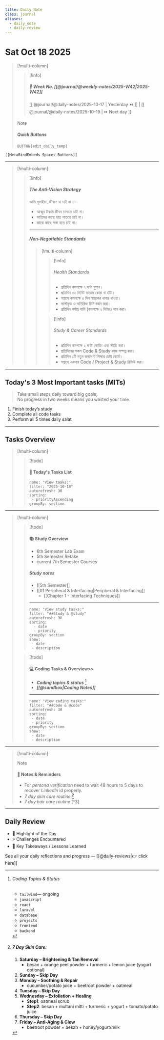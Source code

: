 ```yaml
---
title: Daily Note
class: journal
aliases:
  - daily_note
  - daily-review  
---
```


# Sat Oct 18 2025

> [!multi-column]
> 
>> [!info] 
>> ##### 📅 Week No. [[@journal/@weekly-notes/2025-W42|2025-W42]]  
>> [[ @journal/@daily-notes/2025-10-17 | Yesterday ⏪ ]] | [[ @journal/@daily-notes/2025-10-19 | ⏩ Next day ]]
>
>> [!note]
>> ##### Quick Buttons
>> `BUTTON[edit_daily_temp]`

```meta-bind-embed
[[MetaBindEmbeds Spaces Buttons]]
```

---

> [!multi-column]
> 
>> [!info]
>> ##### The Anti-Vision Strategy
>> আমি সুমাইয়া, জীবনে যা চাই না —
>> - আব্বুর টাকায় জীবন চালাতে চাই না।
>> - ভাইদের কাছে হাত পাততে চাই না।
>> - কারো কাছে সস্তা হতে চাই না।
>> ---
>>
>> ##### Non-Negotiable Standards
>> 
>>> [!multi-column]  
>>> 
>>>> [!info]
>>>> ###### Health Standards
>>>> - প্রতিদিন কমপক্ষে ৭ ঘণ্টা ঘুমান।    
>>>> - প্রতিদিন ৩০ মিনিট ব্যায়াম কোরা বা হাঁটা।    
>>>> - সপ্তাহে কমপক্ষে ৫ দিন স্বাস্থ্যকর খাবার খাওয়া।
>>>> - ফাস্টফুড ও অতিরিক্ত চিনি বর্জন করা।    
>>>> - প্রতিদিন পর্যাপ্ত পানি (কমপক্ষে ২ লিটার) পান করা।
>>>
>>>> [!info]
>>>> ###### Study & Career Standards
>>>> - প্রতিদিন কমপক্ষে ২ ঘণ্টা কোডিং এবং স্টাডি করা।
>>>> - প্রতিদিনের সকল Code & Study কাজ সম্পন্ন করা।
>>>> - প্রতিদিন ১টি নতুন কনসেপ্ট শিক্ষার চেষ্টা কোর্মা।   
>>>> - সপ্তাহে একবার Code / Project & Study রিভিউ করা।

---

## Today's 3 Most Important tasks (MITs)

> Take small steps daily toward big goals;   
> No progress in two weeks means you wasted your time.

1. Finish today’s study    
2. Complete all code tasks    
3. Perform all 5 times daily salat

---

## Tasks Overview

> [!multi-column]
> 
>> [!todo]
>> #### 🧾 Today's Tasks List
>> ```todoist
>> name: "View tasks:"
>> filter: "2025-10-18"
>> autorefresh: 30
>> sorting:
>>  - priorityAscending
>> groupBy: section
>> ```

---

> [!multi-column]
>
>> [!todo]
>> #### 📚 Study Overview
>> - 6th Semester Lab Exam
>> - 5th  Semester Retake
>> - current 7th Semester Courses
>> ##### Study notes 
>> - [[5th Semester]]
>> 	- [[01 Peripheral & Interfacing|Peripheral & Interfacing]]
>> 		- [[Chapter 1 - Interfacing Techniques]]
>> ---
>> ```todoist
>> name: "View study tasks:"
>> filter: "##Study & @study"
>> autorefresh: 30
>> sorting:
>>   - date
>>   - priority
>> groupBy: section
>> show: 
>>  - date
>>  - description
>> ```
>
>> [!todo]
>> #### 💻 Coding Tasks & Overview>> 
>> - **_Coding topics & status_** [^1]   
>> - **_[[@sandbox|Coding Notes]]_**
>> ---
>> ```todoist
>> name: "View coding tasks:"
>> filter: "##Code & @code"
>> autorefresh: 30
>> sorting:
>>  - date
>>  - priority
>> groupBy: section
>> show: 
>>  - date
>>  - description
>> ```

---

> [!multi-column]
> 
>> [!note]
>> #### 📌 Notes & Reminders
>> - For _persona verification_ need to wait 48 hours to 5 days to recover _LinkedIn_ id properly.
>> - _7 day skin care routine_ [^2]   
>> - _7 day hair care routine_ [^3]   

---

##  Daily Review

- 🌟 Highlight of the Day  
- ⚡ Challenges Encountered  
- 📌 Key Takeaways / Lessons Learned  

See all your daily reflections and progress — [[@daily-reviews|👉 click here]]

[^1]: ###### _Coding Topics & Status_
	
	- `tailwind`— ongoing 
	- `javascript`
	- `react`
	- `laravel`
	- `database`
	- `projects`
	- `frontend`
	- `backend`

[^2]: ##### 7 Day Skin Care:
	
	1.  **Saturday – Brightening & Tan Removal** 
		- besan + orange peel powder + turmeric + lemon juice (yogurt optional)
	2. **Sunday – Skip Day**    
	3. **Monday – Soothing & Repair** 
		- cucumber/potato juice + beetroot powder + oatmeal
	4. **Tuesday – Skip Day**    
	5. **Wednesday – Exfoliation + Healing** 
		- **Step1**: oatmeal scrub
		- **Step2**: besan + multani mitti + turmeric + yogurt + tomato/potato juice
	6. **Thursday – Skip Day**    
	7. **Friday – Anti-Aging & Glow** 
		- beetroot powder + besan + honey/yogurt/milk

[^3E]: ##### 7 Day Hair Care:
			
	1. **Saturday – Protein & Shine Pack**    
		  - whole egg + yogurt + fenugreek paste/powder (soaked overnight), wash with mild shampoo        
	2. **Sunday – Oiling / Light Nourishment**    
		  - rosemary oil (warm slightly), massage 10 mins, leave 1–2 hrs or overnight        
	3. **Monday – Skip / Rest Day**    
	4. **Tuesday – Herbal Growth Pack**    
		  - curry leaf powder + hibiscus leaves/henna + beetroot powder, mix with yogurt or water, wash with mild shampoo 
	5. **Wednesday – Skip / Rest Day**    
	6. **Thursday – Growth Booster Pack**    
		  - flaxseed gel + onion juice, rinse with plain water (no shampoo)        
	7. **Friday – Oiling / Light Nourishment**    
		  - rosemary oil (warm slightly), massage 10 mins, leave 1–2 hrs or overnight

